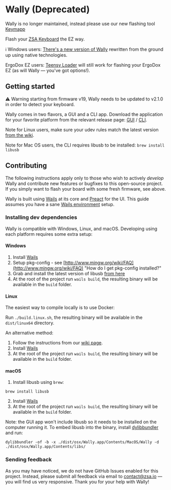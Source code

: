# Wally (Deprecated)

Wally is no longer maintained, instead please use our new flashing tool [Keymapp](https://www.zsa.io/flash#download)

Flash your [ZSA Keyboard](https://ergodox-ez.com) the EZ way.

ℹ️ Windows users: [There's a new version of Wally](https://github.com/zsa/wally-win/) rewritten from the ground up using native technologies.

ErgoDox EZ users: [Teensy Loader](https://www.pjrc.com/teensy/loader.html) will still work for flashing your ErgoDox EZ (as will Wally — you've got options!).

## Getting started

⚠️ Warning starting from firmware v19, Wally needs to be updated to v2.1.0 in order to detect your keyboard.

Wally comes in two flavors, a GUI and a CLI app.
Download the application for your favorite platform from the relevant release page: [GUI](https://github.com/zsa/wally/releases) / [CLI](https://github.com/zsa/wally-cli/releases).

Note for Linux users, make sure your udev rules match the latest version [from the wiki](https://github.com/zsa/wally/wiki/Linux-install).

Note for Mac OS users, the CLI requires libusb to be installed: `brew install libusb`

## Contributing

The following instructions apply only to those who wish to actively _develop_ Wally and contribute new features or bugfixes to this open-source project. If you simply want to flash your board with some fresh firmware, see above.

Wally is built using [Wails](https://wails.app/) at its core and [Preact](https://preactjs.com/) for the UI. This guide assumes you have a sane [Wails environment](https://wails.app/gettingstarted/) setup.

### Installing dev dependencies

Wally is compatible with Windows, Linux, and macOS. Developing using each platform requires some extra setup:

#### Windows

1. Install [Wails](https://wails.app/gettingstarted/windows/)
2. Setup pkg-config - see [http://www.mingw.org/wiki/FAQ](http://www.mingw.org/wiki/FAQ) "How do I get pkg-config installed?"
3. Grab and install the latest version of libusb [from here](http://sourceforge.net/projects/libusb/files/libusb-1.0/)
4. At the root of the project run `wails build`, the resulting binary will be available in the `build` folder.

#### Linux

The easiest way to compile locally is to use Docker:

Run `./build.linux.sh`, the resulting binary will be available in the `dist/linux64` directory.

An alternative method:

1. Follow the instructions from our [wiki page](https://github.com/zsa/wally/wiki/Linux-install).
2. Install [Wails](https://wails.app/gettingstarted/linux/)
3. At the root of the project run `wails build`, the resulting binary will be available in the `build` folder.

#### macOS

1. Install libusb using `brew`:

```
brew install libusb
```
2. Install [Wails](https://wails.app/gettingstarted/mac/)
3. At the root of the project run `wails build`, the resulting binary will be available in the `build` folder.

Note: the GUI app won't include libusb so it needs to be installed on the computer running it. To embed libusb into the binary, install [dylibbundler](https://github.com/auriamg/macdylibbundler/) and run:

`dylibbundler -of -b -x ./dist/osx/Wally.app/Contents/MacOS/Wally -d ./dist/osx/Wally.app/Contents/libs/`

### Sending feedback

As you may have noticed, we do not have GitHub Issues enabled for this project. Instead, please submit all feedback via email to contact@zsa.io — you will find us very responsive. Thank you for your help with Wally!
